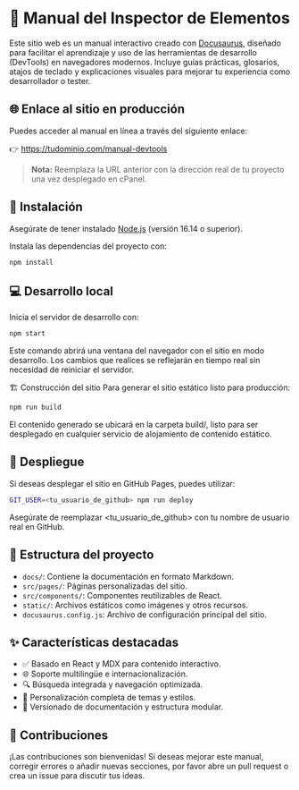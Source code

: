# 📘 Manual del Inspector de Elementos

Este sitio web es un manual interactivo creado con [Docusaurus](https://docusaurus.io/), diseñado para facilitar el aprendizaje y uso de las herramientas de desarrollo (DevTools) en navegadores modernos. Incluye guías prácticas, glosarios, atajos de teclado y explicaciones visuales para mejorar tu experiencia como desarrollador o tester.

## 🌐 Enlace al sitio en producción

Puedes acceder al manual en línea a través del siguiente enlace:

👉 <a href="https://912653526.facturalo.co/docusaurus/" target="_blank" rel="noopener noreferrer">https://tudominio.com/manual-devtools</a>

> **Nota:** Reemplaza la URL anterior con la dirección real de tu proyecto una vez desplegado en cPanel.

## 🚀 Instalación

Asegúrate de tener instalado [Node.js](https://nodejs.org/) (versión 16.14 o superior).

Instala las dependencias del proyecto con:

```bash
npm install
```
## 💻 Desarrollo local

Inicia el servidor de desarrollo con:

```bash
npm start
```

Este comando abrirá una ventana del navegador con el sitio en modo desarrollo. Los cambios que realices se reflejarán en tiempo real sin necesidad de reiniciar el servidor.

🏗️ Construcción del sitio
Para generar el sitio estático listo para producción:

```bash
npm run build
```
El contenido generado se ubicará en la carpeta build/, listo para ser desplegado en cualquier servicio de alojamiento de contenido estático.

## 🚢 Despliegue

Si deseas desplegar el sitio en GitHub Pages, puedes utilizar:

```bash
GIT_USER=<tu_usuario_de_github> npm run deploy
```

Asegúrate de reemplazar <tu_usuario_de_github> con tu nombre de usuario real en GitHub.

## 📂 Estructura del proyecto

- `docs/`: Contiene la documentación en formato Markdown.
- `src/pages/`: Páginas personalizadas del sitio.
- `src/components/`: Componentes reutilizables de React.
- `static/`: Archivos estáticos como imágenes y otros recursos.
- `docusaurus.config.js`: Archivo de configuración principal del sitio.

## ✨ Características destacadas

- ✅ Basado en React y MDX para contenido interactivo.
- 🌐 Soporte multilingüe e internacionalización.
- 🔍 Búsqueda integrada y navegación optimizada.
- 🧩 Personalización completa de temas y estilos.
- 📄 Versionado de documentación y estructura modular.

## 🤝 Contribuciones

¡Las contribuciones son bienvenidas! Si deseas mejorar este manual, corregir errores o añadir nuevas secciones, por favor abre un pull request o crea un issue para discutir tus ideas.
